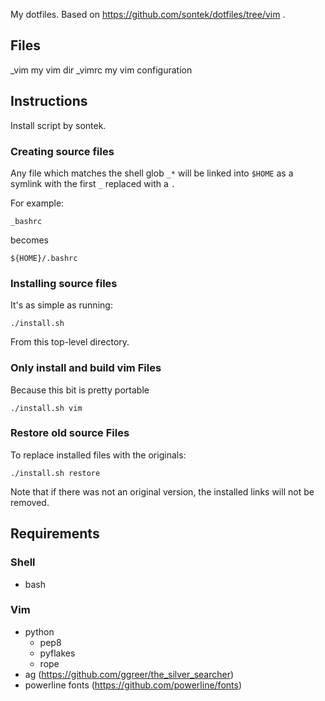 My dotfiles. Based on https://github.com/sontek/dotfiles/tree/vim .

## Files
_vim
    my vim dir
_vimrc
    my vim configuration

## Instructions
Install script by sontek.

### Creating source files
Any file which matches the shell glob `_*` will be linked into `$HOME` as a symlink with the first `_`  replaced with a `.`

For example:

    _bashrc

becomes

    ${HOME}/.bashrc

### Installing source files
It's as simple as running:

    ./install.sh

From this top-level directory.

### Only install and build vim Files
Because this bit is pretty portable

    ./install.sh vim

### Restore old source Files
To replace installed files with the originals:

    ./install.sh restore

Note that if there was not an original version, the installed links will not be removed.

## Requirements
### Shell
* bash

### Vim
* python
  * pep8
  * pyflakes
  * rope
* ag (https://github.com/ggreer/the_silver_searcher)
* powerline fonts (https://github.com/powerline/fonts)

